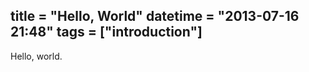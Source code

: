 title = "Hello, World"
datetime = "2013-07-16 21:48"
tags = ["introduction"]
-------

Hello, world.
